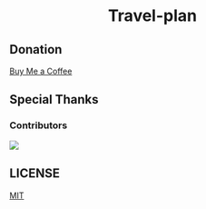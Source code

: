<div align="center">

<h1 align="center">Travel-plan</h1>

</div>

## Donation
[Buy Me a Coffee](https://www.buymeacoffee.com/winston_lee)

## Special Thanks

### Contributors
<a href="https://github.com/LeeYouRan/Travel-plan/graphs/contributors">
  <img src="https://contrib.rocks/image?repo=LeeYouRan/Travel-plan" />
</a>

## LICENSE
[MIT](https://opensource.org/license/mit/)

